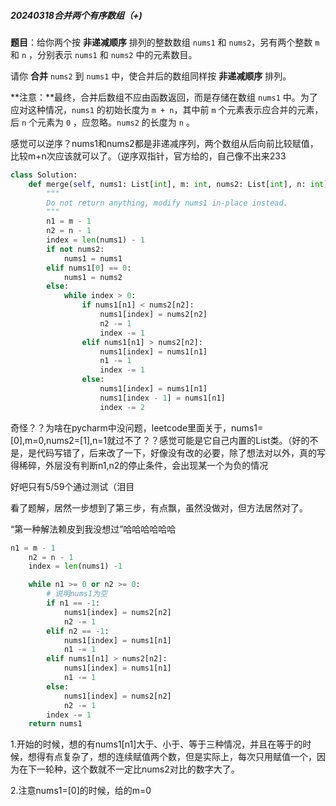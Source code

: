 ##### 20240318合并两个有序数组（+)

**题目**：给你两个按 **非递减顺序** 排列的整数数组 `nums1` 和 `nums2`，另有两个整数 `m` 和 `n` ，分别表示 `nums1` 和 `nums2` 中的元素数目。

请你 **合并** `nums2` 到 `nums1` 中，使合并后的数组同样按 **非递减顺序** 排列。

**注意：**最终，合并后数组不应由函数返回，而是存储在数组 `nums1` 中。为了应对这种情况，`nums1` 的初始长度为 `m + n`，其中前 `m` 个元素表示应合并的元素，后 `n` 个元素为 `0` ，应忽略。`nums2` 的长度为 `n` 。

感觉可以逆序？nums1和nums2都是非递减序列，两个数组从后向前比较赋值，比较m+n次应该就可以了。（逆序双指针，官方给的，自己像不出来233

```python
class Solution:
    def merge(self, nums1: List[int], m: int, nums2: List[int], n: int) -> None:
        """
        Do not return anything, modify nums1 in-place instead.
        """
        n1 = m - 1
        n2 = n - 1
        index = len(nums1) - 1
        if not nums2:
            nums1 = nums1
        elif nums1[0] == 0:
            nums1 = nums2
        else:
            while index > 0:
                if nums1[n1] < nums2[n2]:
                    nums1[index] = nums2[n2]
                    n2 -= 1
                    index -= 1
                elif nums1[n1] > nums2[n2]:
                    nums1[index] = nums1[n1]
                    n1 -= 1
                    index -= 1
                else:
                    nums1[index] = nums1[n1]
                    nums1[index - 1] = nums1[n1]
                    index -= 2
```

奇怪？？为啥在pycharm中没问题，leetcode里面关于，nums1=[0],m=0,nums2=[1],n=1就过不了？？感觉可能是它自己内置的List类。（好的不是，是代码写错了，后来改了一下，好像没有改的必要，除了想法对以外，真的写得稀碎，外层没有判断n1,n2的停止条件，会出现某一个为负的情况

好吧只有5/59个通过测试（泪目

看了题解，居然一步想到了第三步，有点飘，虽然没做对，但方法居然对了。

“第一种解法赖皮到我没想过”哈哈哈哈哈哈

```python
n1 = m - 1
    n2 = n - 1
    index = len(nums1) -1

    while n1 >= 0 or n2 >= 0:
        # 说明nums1为空
        if n1 == -1:
            nums1[index] = nums2[n2]
            n2 -= 1
        elif n2 == -1:
            nums1[index] = nums1[n1]
            n1 -= 1
        elif nums1[n1] > nums2[n2]:
            nums1[index] = nums1[n1]
            n1 -= 1
        else:
            nums1[index] = nums2[n2]
            n2 -= 1
        index -= 1
    return nums1

```

1.开始的时候，想的有nums1[n1]大于、小于、等于三种情况，并且在等于的时候，想得有点复杂了，想的连续赋值两个数，但是实际上，每次只用赋值一个，因为在下一轮种，这个数就不一定比nums2对比的数字大了。

2.注意nums1=[0]的时候，给的m=0